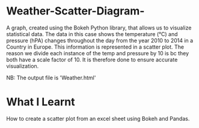# Weather-Scatter-Diagram-
A graph, created using the Bokeh Python library, that allows us to visualize statistical data.
The data in this case shows the temperature (°C) and pressure (hPA) changes throughout the day from the year 2010 to 2014 in a Country in Europe.
This information is represented in a scatter plot. 
The reason we divide each instance of the temp and pressure by 10 is bc they both have a scale factor of 10. It is therefore done to ensure accurate visualization.

NB: The output file is 'Weather.html'

# What I Learnt 
How to create a scatter plot from an excel sheet using Bokeh and Pandas.
